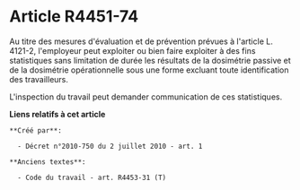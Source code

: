 # Article R4451-74

Au titre des mesures d'évaluation et de prévention prévues à l'article L. 4121-2, l'employeur peut exploiter ou bien faire
exploiter à des fins statistiques sans limitation de durée les résultats de la dosimétrie passive et de la dosimétrie
opérationnelle sous une forme excluant toute identification des travailleurs.

L'inspection du travail peut demander communication de ces statistiques.

**Liens relatifs à cet article**

	**Créé par**:

	  - Décret n°2010-750 du 2 juillet 2010 - art. 1

	**Anciens textes**:

	  - Code du travail - art. R4453-31 (T)

